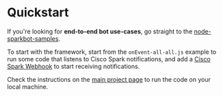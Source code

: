 # Quickstart

If you're looking for **end-to-end bot use-cases**, go straight to the [node-sparkbot-samples](https://github.com/CiscoDevNet/node-sparkbot-samples).

To start with the framework, start from the `onEvent-all-all.js` example to run some code that listens to Cisco Spark notifications,
and add a [Cisco Spark Webhook](https://developer.ciscospark.com/webhooks-explained.html) to start receiving notifications.

Check the instructions on the [main project page](https://github.com/CiscoDevNet/node-sparkbot/tree/master/#quickstart) to run the code on your local machine.
